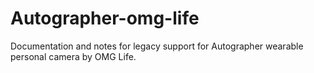 # Autographer-omg-life
Documentation and notes for legacy support for Autographer wearable personal camera by OMG Life.
